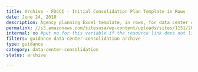 ```yaml
---
title: Archive - FDCCI - Initial Consolidation Plan Template in Rows
date: June 24, 2010
description: Agency planning Excel template, in rows, for data center consolidation.
permalink: //s3.amazonaws.com/sitesusa/wp-content/uploads/sites/1151/2016/11/FDCCI-Initial-Consolidation-Template-in-Rows.xls
internal: no #put no for this variable if the resource link does not live on CIO.gov
filters: guidance data-center-consolidation archive
type: guidance
category: data-center-consolidation
status: archive

---
```

